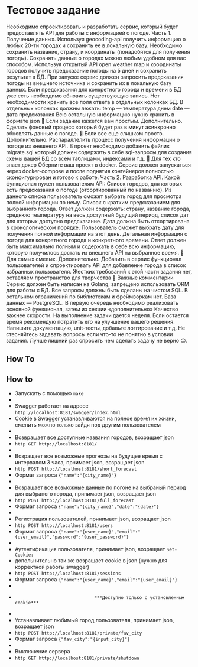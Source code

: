Тестовое задание
=====================
Необходимо спроектировать и разработать сервис, который будет предоставлять API для работы с информацией о погоде.
Часть 1. Получение данных.
Используя geocoding-api получить информацию о любых 20-ти городах и сохранить ее в локальную базу. Необходимо сохранить название, страну, и координаты (понадобятся для получения погоды). Сохранять данные о городах можно любым удобном для вас способом.
Используя открытый API open weather map и координаты городов получить предсказание погоды на 5 дней и сохранить результат в БД.
При запуске сервис должен запросить предсказания погоды из внешнего источника и сохранить их в локальную базу данных. Если предсказания для конкретного города и времени в БД уже есть необходимо обновить существующую запись.
Нет необходимости хранить все поля ответа в отдельных колонках БД. В отдельных колонках должны лежать: 
temp — температура днем
date — дата предсказания
Всю остальную информацию нужно хранить в формате json
💪
Если задание кажется вам простым.
Дополнительно. Сделать фоновый процесс который будет раз в минут асинхронно обновлять данные о погоде.
💪
Если все еще слишком просто.
Дополнительно. Распараллелить процесс получения информации о погоде из внешнего API.
В проект необходимо добавить файлик migrate.sql который должен содержать в себе sql-запросы для создания схемы вашей БД со всем таблицами, индексами и т.д. 
💪
Для тех кто знает докер
Оберните ваш проект в docker. Сервис должен запускаться через doсker-compose и после поднятия контейнеров полностью сконфигурирован и готово к работе.
Часть 2.  Разработка API.
Какой функционал нужен пользователям API:
Список городов, для которых есть предсказания о погоде (отсортированный по названию). Из данного списка пользователь сможет выбрать город для просмотра полной информации по нему. 
Список с кратким предсказанием для выбранного города. Ответ должен содержать: страну, название города, среднюю температуру на весь доступный будущий период, список дат для которых доступно предсказание. Дата должна быть отсортирована в хронологическом порядке. Пользователь сможет выбрать дату для получения полной информации на этот день.
Детальная информация о погоде для конкретного города и конкретного времени. Ответ должен быть максимально полным и содержать в себе всю информацию, которую получилось достать из внешнего API на выбранное время.
💪
Для самых смелых.
Дополнительно. Добавить в сервис функционал пользователей и спроектировать API для добавление города в список избранных пользователя. Жестких требований к этой части задания нет, оставляем пространство для творчества 🙂
Важные комментарии
Сервис должен быть написан на Golang, запрещено использовать ORM для работы с БД. Все запросы должны быть сделаны на чистом SQL. В остальном ограничений по библиотекам и фреймворкам нет.
База данных — PostgreSQL.
В первую очередь необходимо реализовать основной функционал, затем из секции «дополнительно» 
Качество важнее скорости. На выполнение задачи дается неделя. Если остается время рекомендую потратить его на улучшение вашего решения. Напишите документацию, unit-тесты, добавьте логгирование и т.д.
Не стесняйтесь задавать вопросы если что-то не понятно в условии задания. Лучше лишний раз спросить чем сделать задачу не верно 😉.

## How To

## How to

* Запускать с помощью ```make```
* 
* Swagger работает на адресе ```http://localhost:8181/swagger/index.html```
* Cookie в Swagger устанавливаются на полное время их жизни, сменить можно только зайдя под другим пользователем
*
* Возвращает все доступные названия городов, возращает json
* ```http GET http://localhost:8181/```
* 
* Возращает все возможные прогнозы на будущее время с интервалом 3 часа, прнимает json, возращает json
* ```http POST http://localhost:8181/short_forecast```
* Формат запроса ```{"name":"{city_name}"}```
*  
* Возращает все возможные данные по погоне на выбраный период для выбраного города, принимает json, возращает json
* ```http POST http://localhost:8181/full_forecast```
* Формат запроса ```{"name":"{city_name}","date":"{date}"}```
* 
* Регистрация пользователей, принимает json, возращает json 
* ```http POST http://localhost:8181/users```
* Формат запроса ```{"name":"{user_name}","email":"{user_email}","password":"{user_password}"}```
* 
* Аутентификация пользователя, принимает json, возращает ```Set-Cookie:```
* допольнительно так же возращает cookie в json (нужно для корректной работы swagger)
* ```http POST http://localhost:8181/sessions```
* Формат запроса ```{"name":"{user_name}","email":"{user_email}"}```
*
*                                   ***Доступно только с установленным cookie***
*
* Устанавливает любимый город пользователя, принимает json, возращает json
* ```http POST http://localhost:8181/private/fav_city```
* Формат запроса ```{"fav_city":"{input_city}"}```
* 
* Выключение сервера
* ```http GET http://localhost:8181/private/shutdown```
